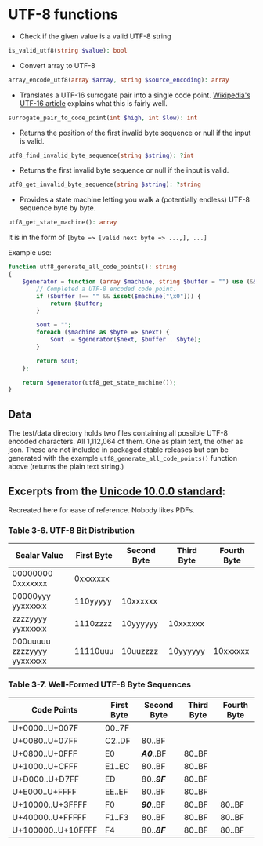 # UTF-8 functions

- Check if the given value is a valid UTF-8 string

```php
is_valid_utf8(string $value): bool
```

- Convert array to UTF-8

```php
array_encode_utf8(array $array, string $source_encoding): array
```

- Translates a UTF-16 surrogate pair into a single code point. [Wikipedia's UTF-16 article][0]
explains what this is fairly well.

```php
surrogate_pair_to_code_point(int $high, int $low): int
```

- Returns the position of the first invalid byte sequence or null if the input is valid.

```php
utf8_find_invalid_byte_sequence(string $string): ?int
```

- Returns the first invalid byte sequence or null if the input is valid.

```php
utf8_get_invalid_byte_sequence(string $string): ?string
```

- Provides a state machine letting you walk a (potentially endless) UTF-8 sequence byte by byte.

```php
utf8_get_state_machine(): array
```

It is in the form of `[byte => [valid next byte => ...,], ...]`

Example use:

```php
function utf8_generate_all_code_points(): string
{
    $generator = function (array $machine, string $buffer = "") use (&$generator) {
        // Completed a UTF-8 encoded code point.
        if ($buffer !== "" && isset($machine["\x0"])) {
            return $buffer;
        }

        $out = "";
        foreach ($machine as $byte => $next) {
            $out .= $generator($next, $buffer . $byte);
        }

        return $out;
    };

    return $generator(utf8_get_state_machine());
}
```

## Data

The test/data directory holds two files containing all possible UTF-8 encoded characters.
All 1,112,064 of them. One as plain text, the other as json. These are not included in
packaged stable releases but can be generated with the example `utf8_generate_all_code_points()`
function above (returns the plain text string.)

## Excerpts from the [Unicode 10.0.0 standard][1]:

Recreated here for ease of reference. Nobody likes PDFs.

### Table 3-6. UTF-8 Bit Distribution

|  Scalar Value             | First Byte | Second Byte | Third Byte | Fourth Byte |
|---------------------------|------------|-------------|------------|-------------|
|00000000 0xxxxxxx          | 0xxxxxxx   |             |            |             |
|00000yyy yyxxxxxx          | 110yyyyy   | 10xxxxxx    |            |             |
|zzzzyyyy yyxxxxxx          | 1110zzzz   | 10yyyyyy    | 10xxxxxx   |             |
|000uuuuu zzzzyyyy yyxxxxxx | 11110uuu   | 10uuzzzz    | 10yyyyyy   | 10xxxxxx    |

### Table 3-7. Well-Formed UTF-8 Byte Sequences

|    Code Points     | First Byte | Second Byte | Third Byte | Fourth Byte |
|--------------------|------------|-------------|------------|-------------|
| U+0000..U+007F     | 00..7F     |             |            |             |
| U+0080..U+07FF     | C2..DF     | 80..BF      |            |             |
| U+0800..U+0FFF     | E0         | _**A0**_..BF| 80..BF     |             |
| U+1000..U+CFFF     | E1..EC     | 80..BF      | 80..BF     |             |
| U+D000..U+D7FF     | ED         | 80.._**9F**_| 80..BF     |             |
| U+E000..U+FFFF     | EE..EF     | 80..BF      | 80..BF     |             |
| U+10000..U+3FFFF   | F0         | _**90**_..BF| 80..BF     | 80..BF      |
| U+40000..U+FFFFF   | F1..F3     | 80..BF      | 80..BF     | 80..BF      |
| U+100000..U+10FFFF | F4         | 80.._**8F**_| 80..BF     | 80..BF      |

[0]: https://en.wikipedia.org/wiki/UTF-16#U.2B10000_to_U.2B10FFFF
[1]: http://www.unicode.org/versions/Unicode10.0.0/ch03.pdf#page=55